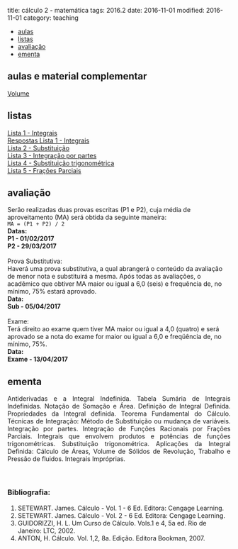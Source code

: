 title: cálculo 2 - matemática
tags: 2016.2
date: 2016-11-01
modified: 2016-11-01
category: teaching

<!-- Header -->
<section>
	<ul class="actions">
		<li><a href="#classes" class="button scrolly">aulas</a></li>
		<li><a href="#exercises" class="button scrolly">listas</a></li>
		<li><a href="#exams" class="button scrolly">avaliação</a></li>
		<li><a href="#silabus" class="button scrolly">ementa</a></li>
	</ul>
</section>

<!-- Classes -->
<section id="classes">
	<h2>aulas e material complementar</h2>
	<div class="row">
		<article class="12u 12u$(xsmall) work-item">
			<a href="{filename}/aulas/volume.pdf">Volume</a><br>
		</article>
	</div>
</section>

<!-- Exercises -->
<section id="exercises">
	<h2>listas</h2>
	<div class="row">
		<article class="12u 12u$(xsmall) work-item">
			<!-- em breve... -->
			<a href="{filename}/listas/integrais.pdf">Lista 1 - Integrais</a><br>
			<a href="{filename}/listas/integrais-sol.pdf">Respostas Lista 1 - Integrais</a><br>
			<a href="{filename}/listas/substituicao.pdf">Lista 2 - Substituição</a><br>
			<a href="{filename}/listas/por-partes.pdf">Lista 3 - Integração por partes</a><br>
			<a href="{filename}/listas/sub-trigonometrica.pdf">Lista 4 - Substituição trigonométrica</a><br>
			<a href="{filename}/listas/fracoes-parciais.pdf">Lista 5 - Frações Parciais</a><br>
		</article>
	</div>
</section>

<!-- Exams -->
<section id="exams">
	<h2>avaliação</h2>
	<div class="row">
		<article class="12u 12u$(xsmall) work-item">
			Serão realizadas duas provas escritas (P1 e P2), cuja média de
			aproveitamento (MA) será obtida da seguinte maneira:<br />
			<code>MA = (P1 + P2) / 2</code><br />
			<b>Datas:<br />
				P1 - 01/02/2017<br />
				P2 - 29/03/2017</b><br />
			<br />
			Prova Substitutiva:<br />
			Haverá uma prova substitutiva, a qual abrangerá o conteúdo da avaliação de menor nota e substituirá a mesma.
			Após todas as avaliações, o acadêmico que obtiver MA maior ou igual a 6,0 (seis) e frequência de, no mínimo, 75% estará aprovado. <br/>
			<b>Data:<br />
				Sub - 05/04/2017</b><br />
			<br />
			Exame:<br />
			Terá direito ao exame quem tiver MA maior ou igual a 4,0 (quatro) e será
			aprovado se a nota do exame for maior ou igual a 6,0 e freqüência de, no mínimo, 75%.<br />
			<b>Data:<br />
				Exame - 13/04/2017</b><br />
		</article>
	</div>
</section>

<!-- Silabus -->
<section id="silabus">
	<h2>ementa</h2>
	<div class="row">
		<article class="12u 12u$(xsmall) work-item">
			<div align="justify">Antiderivadas e a Integral Indefinida. Tabela Sumária de Integrais Indefinidas. Notação de Somação e
				Área. Definição de Integral Definida. Propriedades da Integral definida. Teorema Fundamental do
				Cálculo. Técnicas de Integração: Método de Substituição ou mudança de variáveis. Integração por
				partes. Integração de Funções Racionais por Frações Parciais. Integrais que envolvem produtos e
				potências de funções trigonométricas. Substituição trigonométrica. Aplicações da Integral Definida:
				Cálculo de Áreas, Volume de Sólidos de Revolução, Trabalho e Pressão de fluidos. Integrais
				Impróprias.</div>
			<br /><br />
			<h3>Bibliografia:</h3>
			<ol>
				<li>SETEWART. James. Cálculo - Vol. 1 - 6 Ed. Editora: Cengage Learning.</li>
				<li>SETEWART. James. Cálculo - Vol. 2 - 6 Ed. Editora: Cengage Learning.</li>
				<li>GUIDORIZZI, H. L. Um Curso de Cálculo. Vols.1 e 4, 5a ed. Rio de Janeiro: LTC, 2002.</li>
				<li>ANTON, H. Cálculo. Vol. 1,2, 8a. Edição. Editora Bookman, 2007.</li>
			</ol>
		</article>
	</div>
</section>

